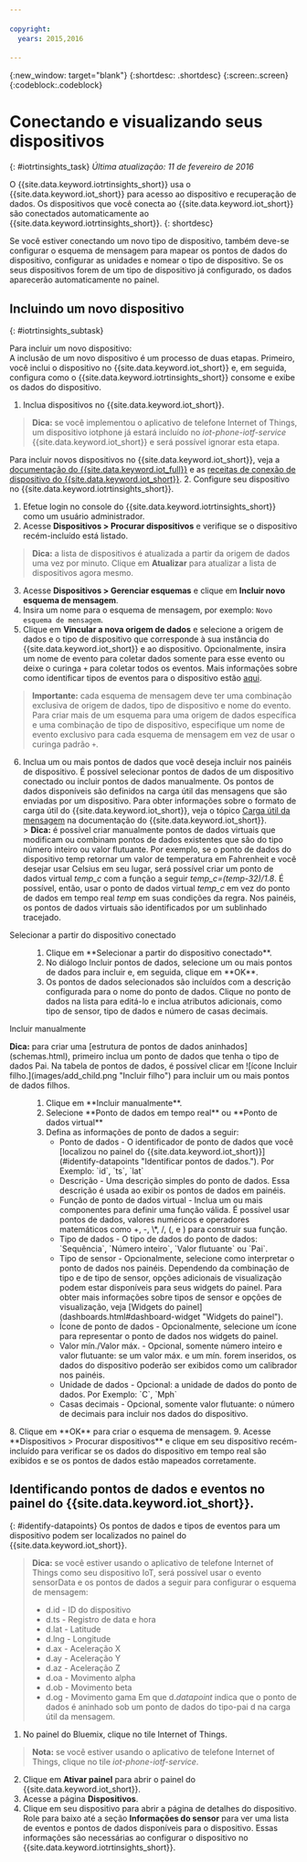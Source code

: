 ```yaml
---

copyright:
  years: 2015,2016

---
```


{:new_window: target="blank"}
{:shortdesc: .shortdesc}
{:screen:.screen}
{:codeblock:.codeblock}

# Conectando e visualizando seus dispositivos
{: #iotrtinsights_task}
*Última atualização: 11 de fevereiro de 2016*

O {{site.data.keyword.iotrtinsights_short}} usa o {{site.data.keyword.iot_short}} para acesso ao dispositivo e recuperação de dados. Os dispositivos que você conecta ao {{site.data.keyword.iot_short}} são conectados automaticamente ao {{site.data.keyword.iotrtinsights_short}}.
{: shortdesc}

Se você estiver conectando um novo tipo de dispositivo, também deve-se configurar o esquema de mensagem para mapear os pontos de dados do dispositivo, configurar as unidades e nomear o tipo de dispositivo. Se os seus dispositivos forem de um tipo de dispositivo já configurado, os dados aparecerão automaticamente no painel. 

## Incluindo um novo dispositivo
{: #iotrtinsights_subtask}

Para incluir um novo dispositivo:   
A inclusão de um novo dispositivo é um processo de duas etapas. Primeiro, você inclui o dispositivo no {{site.data.keyword.iot_short}} e, em seguida, configura como o {{site.data.keyword.iotrtinsights_short}} consome e exibe os dados do dispositivo. 
1. Inclua dispositivos no {{site.data.keyword.iot_short}}. 
> **Dica:** se você implementou o aplicativo de telefone Internet of Things, um dispositivo iotphone já estará incluído no *iot-phone-iotf-service* {{site.data.keyword.iot_short}} e será possível ignorar esta etapa.   

  Para incluir novos dispositivos no {{site.data.keyword.iot_short}}, veja a [documentação do {{site.data.keyword.iot_full}}](https://www.ng.bluemix.net/docs/services/IoT/index.html) e as [receitas de conexão de dispositivo do {{site.data.keyword.iot_short}}](https://developer.ibm.com/recipes/?post_type=tutorials&s=IoTF).
2. Configure seu dispositivo no {{site.data.keyword.iotrtinsights_short}}.  
  1. Efetue login no console do {{site.data.keyword.iotrtinsights_short}} como um usuário administrador.
  9. Acesse **Dispositivos > Procurar dispositivos** e verifique se o dispositivo recém-incluído está listado. 
  > **Dica:** a lista de dispositivos é atualizada a partir da origem de dados uma vez por minuto. Clique em **Atualizar** para atualizar a lista de dispositivos agora mesmo.
  3. Acesse **Dispositivos > Gerenciar esquemas** e clique em **Incluir novo esquema de mensagem**.   
  4. Insira um nome para o esquema de mensagem, por exemplo:
  `Novo esquema de mensagem`.
  5. Clique em **Vincular a nova origem de dados** e selecione a origem de dados e o tipo de dispositivo que corresponde à sua instância do {{site.data.keyword.iot_short}} e ao dispositivo. Opcionalmente, insira um nome de evento para coletar dados somente para esse evento ou deixe o curinga `+` para coletar todos os eventos. Mais informações sobre como identificar tipos de eventos para o dispositivo estão [aqui](#identify-datapoints "Identificar pontos de dados.").   
  >**Importante:** cada esquema de mensagem deve ter uma combinação exclusiva de origem de dados, tipo de dispositivo e nome do evento. Para criar mais de um esquema para uma origem de dados específica e uma combinação de tipo de dispositivo, especifique um nome de evento exclusivo para cada esquema de mensagem em vez de usar o curinga padrão `+`.    
  6. Inclua um ou mais pontos de dados que você deseja incluir nos painéis de dispositivo.
    É possível selecionar pontos de dados de um dispositivo conectado ou incluir pontos de dados manualmente. Os pontos de dados disponíveis são definidos na carga útil das mensagens que são enviadas por um dispositivo. Para obter informações sobre o formato de carga útil do {{site.data.keyword.iot_short}}, veja o tópico [Carga útil da mensagem](https://docs.internetofthings.ibmcloud.com/messaging/payload.html "Carga útil da mensagem.") na documentação do {{site.data.keyword.iot_short}}.   
    > **Dica:** é possível criar manualmente pontos de dados virtuais que modificam ou combinam pontos de dados existentes que são do tipo número inteiro ou valor flutuante. Por exemplo, se o ponto de dados do dispositivo temp retornar um valor de temperatura em Fahrenheit e você desejar usar Celsius em seu lugar, será possível criar um ponto de dados virtual *temp_c* com a função a seguir *temp_c=(temp-32)/1.8*. É possível, então, usar o ponto de dados virtual *temp_c* em vez do ponto de dados em tempo real *temp* em suas condições da regra. Nos painéis, os pontos de dados virtuais são identificados por um sublinhado tracejado.     

  <dl>
  <dt>Selecionar a partir do dispositivo conectado </dt>
  <dd>
  <ol>
    <li>Clique em **Selecionar a partir do dispositivo conectado**. </li>  
    <li>No diálogo Incluir pontos de dados, selecione um ou mais pontos de dados para incluir e, em seguida, clique em **OK**. </li>   
    <li>Os pontos de dados selecionados são incluídos com a descrição configurada para o nome do ponto de dados. Clique no ponto de dados na lista para editá-lo e inclua atributos adicionais, como tipo de sensor, tipo de dados e número de casas decimais. </li>
  </ol>
  </dd>
  <dt>Incluir manualmente </dt>
  <p><b>Dica:</b> para criar uma [estrutura de pontos de dados aninhados](schemas.html), primeiro inclua um ponto de dados que tenha o tipo de dados Pai. Na tabela de pontos de dados, é possível clicar em ![ícone Incluir filho.](images/add_child.png "Incluir filho") para incluir um ou mais pontos de dados filhos.</p>
  <dd>
  <ol>
    <li>Clique em **Incluir manualmente**. </li>
    <li>Selecione **Ponto de dados em tempo real** ou **Ponto de dados virtual** </br></li>
    <li>Defina as informações de ponto de dados a seguir:
    <ul>  
     <li> Ponto de dados - O identificador de ponto de dados que você [localizou no painel do {{site.data.keyword.iot_short}}](#identify-datapoints "Identificar pontos de dados."). Por
Exemplo:  
   `id`, `ts`, `lat`  </li>
     <li>Descrição - Uma descrição simples do ponto de dados. Essa descrição é usada ao exibir os pontos de dados em painéis. </li>
     <li>Função de ponto de dados virtual - Inclua um ou mais componentes para definir uma função válida. É possível usar pontos de dados, valores numéricos e operadores matemáticos como +, -, \*, /, (, e ) para construir sua função. </li>
     <li>Tipo de dados - O tipo de dados do ponto de dados:  
   `Sequência`, `Número inteiro`, `Valor flutuante` ou `Pai`.</li>
     <li>Tipo de sensor - Opcionalmente, selecione como interpretar o ponto de dados nos painéis. Dependendo da combinação de tipo e de tipo de sensor, opções adicionais de visualização podem estar disponíveis para seus widgets do painel. Para obter mais informações sobre tipos de sensor e opções de visualização, veja [Widgets do painel](dashboards.html#dashboard-widget "Widgets do painel"). </li>
     <li>Ícone de ponto de dados - Opcionalmente, selecione um ícone para representar o ponto de dados nos widgets do painel.</li>
     <li>Valor mín./Valor máx. - Opcional, somente número inteiro e valor flutuante: se um valor máx. e um mín. forem inseridos, os dados do dispositivo poderão ser exibidos como um calibrador nos painéis.</li>
     <li>Unidade de dados - Opcional: a unidade de dados do ponto de dados. Por
Exemplo:  
     `C`, `Mph`  </li>
     <li> Casas decimais - Opcional, somente valor flutuante: o número de decimais para incluir nos dados do dispositivo.</li>
    </ul>
    </li>
  </ol>
  </dd>
  </dl>
   8. Clique em **OK** para criar o esquema de mensagem. 
   9. Acesse **Dispositivos > Procurar dispositivos** e clique em seu dispositivo recém-incluído para verificar se os dados do dispositivo em tempo real são exibidos e se os pontos de dados estão mapeados corretamente. 

## Identificando pontos de dados e eventos no painel do {{site.data.keyword.iot_short}}. 
{: #identify-datapoints}
   Os pontos de dados e tipos de eventos para um dispositivo podem ser localizados no painel do {{site.data.keyword.iot_short}}.
   >**Dica:** se você estiver usando o aplicativo de telefone Internet of Things como seu dispositivo IoT, será possível usar o evento sensorData e os pontos de dados a seguir para configurar o esquema de mensagem:
   >- d.id - ID do dispositivo
   >- d.ts - Registro de data e hora
   >- d.lat - Latitude
   >- d.lng - Longitude
   >- d.ax - Aceleração X
   >- d.ay - Aceleração Y
   >- d.az - Aceleração Z
   >- d.oa - Movimento alpha
   >- d.ob - Movimento beta
   >- d.og - Movimento gama
   >Em que d.*datapoint* indica que o ponto de dados é aninhado sob um ponto de dados do tipo-pai d na carga útil da mensagem.

   1. No painel do Bluemix, clique no tile Internet of Things.   
   >**Nota:** se você estiver usando o aplicativo de telefone Internet of Things, clique no tile *iot-phone-iotf-service*.  
   2. Clique em **Ativar painel** para abrir o painel do {{site.data.keyword.iot_short}}.
   3. Acesse a página **Dispositivos**. 
   4. Clique em seu dispositivo para abrir a página de detalhes do dispositivo.
     Role para baixo até a seção **Informações do sensor** para ver uma lista de eventos e pontos de dados disponíveis para o dispositivo. Essas informações são necessárias ao configurar o dispositivo no {{site.data.keyword.iotrtinsights_short}}. 
